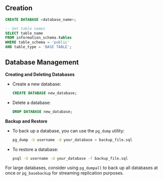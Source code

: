 ## Creation
```sql
CREATE DATABASE <database_name>;

-- Get table names
SELECT table_name
FROM information_schema.tables
WHERE table_schema = 'public'
AND table_type = 'BASE TABLE';
```

## Database Management
**Creating and Deleting Databases**

- Create a new database:

  ```sql
  CREATE DATABASE new_database;
  ```

- Delete a database:

  ```sql
  DROP DATABASE new_database;
  ```

**Backup and Restore**

- To back up a database, you can use the `pg_dump` utility:

  ```bash
  pg_dump -U username -d your_database > backup_file.sql
  ```

- To restore a database:

  ```bash
  psql -U username -d your_database -f backup_file.sql
  ```

For large databases, consider using `pg_dumpall` to back up all databases at once or `pg_basebackup` for streaming replication purposes.
